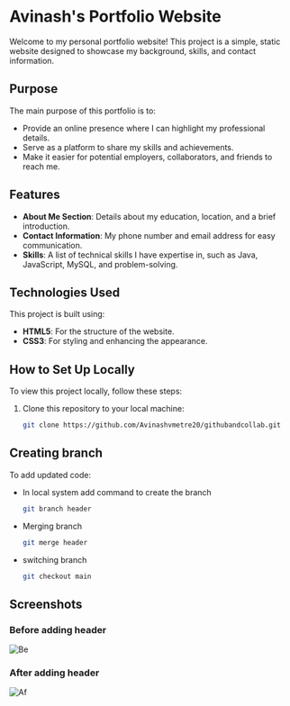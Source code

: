 # Avinash's Portfolio Website

Welcome to my personal portfolio website! This project is a simple, static website designed to showcase my background, skills, and contact information.

## Purpose
The main purpose of this portfolio is to:
- Provide an online presence where I can highlight my professional details.
- Serve as a platform to share my skills and achievements.
- Make it easier for potential employers, collaborators, and friends to reach me.

## Features
- **About Me Section**: Details about my education, location, and a brief introduction.
- **Contact Information**: My phone number and email address for easy communication.
- **Skills**: A list of technical skills I have expertise in, such as Java, JavaScript, MySQL, and problem-solving.

## Technologies Used
This project is built using:
- **HTML5**: For the structure of the website.
- **CSS3**: For styling and enhancing the appearance.

## How to Set Up Locally
To view this project locally, follow these steps:
1. Clone this repository to your local machine:
   ```bash
   git clone https://github.com/Avinashvmetre20/githubandcollab.git

## Creating branch
To add updated code:
- In local system add command to create the branch
  ```bash
  git branch header

- Merging branch
  ```bash
  git merge header
- switching branch
  ```bash
  git checkout main

## Screenshots

### Before adding header 
![Be](Images/first.png "Before")

### After adding header
![Af](Images/Secound.png "After")
